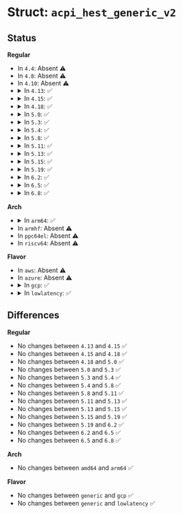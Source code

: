 # Struct: <code>acpi_hest_generic_v2</code>

## Status
<b>Regular</b>
<ul>
<li>
In <code>4.4</code>: Absent ⚠️
</li>
<li>
In <code>4.8</code>: Absent ⚠️
</li>
<li>
In <code>4.10</code>: Absent ⚠️
</li>
<li>
<details>
<summary>In <code>4.13</code>: ✅</summary>

```c
struct acpi_hest_generic_v2 {
    struct acpi_hest_header header;
    u16 related_source_id;
    u8 reserved;
    u8 enabled;
    u32 records_to_preallocate;
    u32 max_sections_per_record;
    u32 max_raw_data_length;
    struct acpi_generic_address error_status_address;
    struct acpi_hest_notify notify;
    u32 error_block_length;
    struct acpi_generic_address read_ack_register;
    u64 read_ack_preserve;
    u64 read_ack_write;
};
```
</details>
</li>
<li>
<details>
<summary>In <code>4.15</code>: ✅</summary>

```c
struct acpi_hest_generic_v2 {
    struct acpi_hest_header header;
    u16 related_source_id;
    u8 reserved;
    u8 enabled;
    u32 records_to_preallocate;
    u32 max_sections_per_record;
    u32 max_raw_data_length;
    struct acpi_generic_address error_status_address;
    struct acpi_hest_notify notify;
    u32 error_block_length;
    struct acpi_generic_address read_ack_register;
    u64 read_ack_preserve;
    u64 read_ack_write;
};
```
</details>
</li>
<li>
<details>
<summary>In <code>4.18</code>: ✅</summary>

```c
struct acpi_hest_generic_v2 {
    struct acpi_hest_header header;
    u16 related_source_id;
    u8 reserved;
    u8 enabled;
    u32 records_to_preallocate;
    u32 max_sections_per_record;
    u32 max_raw_data_length;
    struct acpi_generic_address error_status_address;
    struct acpi_hest_notify notify;
    u32 error_block_length;
    struct acpi_generic_address read_ack_register;
    u64 read_ack_preserve;
    u64 read_ack_write;
};
```
</details>
</li>
<li>
<details>
<summary>In <code>5.0</code>: ✅</summary>

```c
struct acpi_hest_generic_v2 {
    struct acpi_hest_header header;
    u16 related_source_id;
    u8 reserved;
    u8 enabled;
    u32 records_to_preallocate;
    u32 max_sections_per_record;
    u32 max_raw_data_length;
    struct acpi_generic_address error_status_address;
    struct acpi_hest_notify notify;
    u32 error_block_length;
    struct acpi_generic_address read_ack_register;
    u64 read_ack_preserve;
    u64 read_ack_write;
};
```
</details>
</li>
<li>
<details>
<summary>In <code>5.3</code>: ✅</summary>

```c
struct acpi_hest_generic_v2 {
    struct acpi_hest_header header;
    u16 related_source_id;
    u8 reserved;
    u8 enabled;
    u32 records_to_preallocate;
    u32 max_sections_per_record;
    u32 max_raw_data_length;
    struct acpi_generic_address error_status_address;
    struct acpi_hest_notify notify;
    u32 error_block_length;
    struct acpi_generic_address read_ack_register;
    u64 read_ack_preserve;
    u64 read_ack_write;
};
```
</details>
</li>
<li>
<details>
<summary>In <code>5.4</code>: ✅</summary>

```c
struct acpi_hest_generic_v2 {
    struct acpi_hest_header header;
    u16 related_source_id;
    u8 reserved;
    u8 enabled;
    u32 records_to_preallocate;
    u32 max_sections_per_record;
    u32 max_raw_data_length;
    struct acpi_generic_address error_status_address;
    struct acpi_hest_notify notify;
    u32 error_block_length;
    struct acpi_generic_address read_ack_register;
    u64 read_ack_preserve;
    u64 read_ack_write;
};
```
</details>
</li>
<li>
<details>
<summary>In <code>5.8</code>: ✅</summary>

```c
struct acpi_hest_generic_v2 {
    struct acpi_hest_header header;
    u16 related_source_id;
    u8 reserved;
    u8 enabled;
    u32 records_to_preallocate;
    u32 max_sections_per_record;
    u32 max_raw_data_length;
    struct acpi_generic_address error_status_address;
    struct acpi_hest_notify notify;
    u32 error_block_length;
    struct acpi_generic_address read_ack_register;
    u64 read_ack_preserve;
    u64 read_ack_write;
};
```
</details>
</li>
<li>
<details>
<summary>In <code>5.11</code>: ✅</summary>

```c
struct acpi_hest_generic_v2 {
    struct acpi_hest_header header;
    u16 related_source_id;
    u8 reserved;
    u8 enabled;
    u32 records_to_preallocate;
    u32 max_sections_per_record;
    u32 max_raw_data_length;
    struct acpi_generic_address error_status_address;
    struct acpi_hest_notify notify;
    u32 error_block_length;
    struct acpi_generic_address read_ack_register;
    u64 read_ack_preserve;
    u64 read_ack_write;
};
```
</details>
</li>
<li>
<details>
<summary>In <code>5.13</code>: ✅</summary>

```c
struct acpi_hest_generic_v2 {
    struct acpi_hest_header header;
    u16 related_source_id;
    u8 reserved;
    u8 enabled;
    u32 records_to_preallocate;
    u32 max_sections_per_record;
    u32 max_raw_data_length;
    struct acpi_generic_address error_status_address;
    struct acpi_hest_notify notify;
    u32 error_block_length;
    struct acpi_generic_address read_ack_register;
    u64 read_ack_preserve;
    u64 read_ack_write;
};
```
</details>
</li>
<li>
<details>
<summary>In <code>5.15</code>: ✅</summary>

```c
struct acpi_hest_generic_v2 {
    struct acpi_hest_header header;
    u16 related_source_id;
    u8 reserved;
    u8 enabled;
    u32 records_to_preallocate;
    u32 max_sections_per_record;
    u32 max_raw_data_length;
    struct acpi_generic_address error_status_address;
    struct acpi_hest_notify notify;
    u32 error_block_length;
    struct acpi_generic_address read_ack_register;
    u64 read_ack_preserve;
    u64 read_ack_write;
};
```
</details>
</li>
<li>
<details>
<summary>In <code>5.19</code>: ✅</summary>

```c
struct acpi_hest_generic_v2 {
    struct acpi_hest_header header;
    u16 related_source_id;
    u8 reserved;
    u8 enabled;
    u32 records_to_preallocate;
    u32 max_sections_per_record;
    u32 max_raw_data_length;
    struct acpi_generic_address error_status_address;
    struct acpi_hest_notify notify;
    u32 error_block_length;
    struct acpi_generic_address read_ack_register;
    u64 read_ack_preserve;
    u64 read_ack_write;
};
```
</details>
</li>
<li>
<details>
<summary>In <code>6.2</code>: ✅</summary>

```c
struct acpi_hest_generic_v2 {
    struct acpi_hest_header header;
    u16 related_source_id;
    u8 reserved;
    u8 enabled;
    u32 records_to_preallocate;
    u32 max_sections_per_record;
    u32 max_raw_data_length;
    struct acpi_generic_address error_status_address;
    struct acpi_hest_notify notify;
    u32 error_block_length;
    struct acpi_generic_address read_ack_register;
    u64 read_ack_preserve;
    u64 read_ack_write;
};
```
</details>
</li>
<li>
<details>
<summary>In <code>6.5</code>: ✅</summary>

```c
struct acpi_hest_generic_v2 {
    struct acpi_hest_header header;
    u16 related_source_id;
    u8 reserved;
    u8 enabled;
    u32 records_to_preallocate;
    u32 max_sections_per_record;
    u32 max_raw_data_length;
    struct acpi_generic_address error_status_address;
    struct acpi_hest_notify notify;
    u32 error_block_length;
    struct acpi_generic_address read_ack_register;
    u64 read_ack_preserve;
    u64 read_ack_write;
};
```
</details>
</li>
<li>
<details>
<summary>In <code>6.8</code>: ✅</summary>

```c
struct acpi_hest_generic_v2 {
    struct acpi_hest_header header;
    u16 related_source_id;
    u8 reserved;
    u8 enabled;
    u32 records_to_preallocate;
    u32 max_sections_per_record;
    u32 max_raw_data_length;
    struct acpi_generic_address error_status_address;
    struct acpi_hest_notify notify;
    u32 error_block_length;
    struct acpi_generic_address read_ack_register;
    u64 read_ack_preserve;
    u64 read_ack_write;
};
```
</details>
</li>
</ul>
<b>Arch</b>
<ul>
<li>
<details>
<summary>In <code>arm64</code>: ✅</summary>

```c
struct acpi_hest_generic_v2 {
    struct acpi_hest_header header;
    u16 related_source_id;
    u8 reserved;
    u8 enabled;
    u32 records_to_preallocate;
    u32 max_sections_per_record;
    u32 max_raw_data_length;
    struct acpi_generic_address error_status_address;
    struct acpi_hest_notify notify;
    u32 error_block_length;
    struct acpi_generic_address read_ack_register;
    u64 read_ack_preserve;
    u64 read_ack_write;
};
```
</details>
</li>
<li>
In <code>armhf</code>: Absent ⚠️
</li>
<li>
In <code>ppc64el</code>: Absent ⚠️
</li>
<li>
In <code>riscv64</code>: Absent ⚠️
</li>
</ul>
<b>Flavor</b>
<ul>
<li>
In <code>aws</code>: Absent ⚠️
</li>
<li>
In <code>azure</code>: Absent ⚠️
</li>
<li>
<details>
<summary>In <code>gcp</code>: ✅</summary>

```c
struct acpi_hest_generic_v2 {
    struct acpi_hest_header header;
    u16 related_source_id;
    u8 reserved;
    u8 enabled;
    u32 records_to_preallocate;
    u32 max_sections_per_record;
    u32 max_raw_data_length;
    struct acpi_generic_address error_status_address;
    struct acpi_hest_notify notify;
    u32 error_block_length;
    struct acpi_generic_address read_ack_register;
    u64 read_ack_preserve;
    u64 read_ack_write;
};
```
</details>
</li>
<li>
<details>
<summary>In <code>lowlatency</code>: ✅</summary>

```c
struct acpi_hest_generic_v2 {
    struct acpi_hest_header header;
    u16 related_source_id;
    u8 reserved;
    u8 enabled;
    u32 records_to_preallocate;
    u32 max_sections_per_record;
    u32 max_raw_data_length;
    struct acpi_generic_address error_status_address;
    struct acpi_hest_notify notify;
    u32 error_block_length;
    struct acpi_generic_address read_ack_register;
    u64 read_ack_preserve;
    u64 read_ack_write;
};
```
</details>
</li>
</ul>

## Differences
<b>Regular</b>
<ul>
<li>
No changes between <code>4.13</code> and <code>4.15</code> ✅
</li>
<li>
No changes between <code>4.15</code> and <code>4.18</code> ✅
</li>
<li>
No changes between <code>4.18</code> and <code>5.0</code> ✅
</li>
<li>
No changes between <code>5.0</code> and <code>5.3</code> ✅
</li>
<li>
No changes between <code>5.3</code> and <code>5.4</code> ✅
</li>
<li>
No changes between <code>5.4</code> and <code>5.8</code> ✅
</li>
<li>
No changes between <code>5.8</code> and <code>5.11</code> ✅
</li>
<li>
No changes between <code>5.11</code> and <code>5.13</code> ✅
</li>
<li>
No changes between <code>5.13</code> and <code>5.15</code> ✅
</li>
<li>
No changes between <code>5.15</code> and <code>5.19</code> ✅
</li>
<li>
No changes between <code>5.19</code> and <code>6.2</code> ✅
</li>
<li>
No changes between <code>6.2</code> and <code>6.5</code> ✅
</li>
<li>
No changes between <code>6.5</code> and <code>6.8</code> ✅
</li>
</ul>
<b>Arch</b>
<ul>
<li>
No changes between <code>amd64</code> and <code>arm64</code> ✅
</li>
</ul>
<b>Flavor</b>
<ul>
<li>
No changes between <code>generic</code> and <code>gcp</code> ✅
</li>
<li>
No changes between <code>generic</code> and <code>lowlatency</code> ✅
</li>
</ul>
